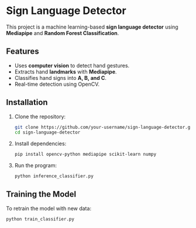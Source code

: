 # Sign Language Detector

This project is a machine learning-based **sign language detector** using **Mediapipe** and **Random Forest Classification**.

## Features
- Uses **computer vision** to detect hand gestures.
- Extracts hand **landmarks** with **Mediapipe**.
- Classifies hand signs into **A, B, and C**.
- Real-time detection using OpenCV.

## Installation
1. Clone the repository:
   ```bash
   git clone https://github.com/your-username/sign-language-detector.git
   cd sign-language-detector
   ```
2. Install dependencies:
   ```bash
   pip install opencv-python mediapipe scikit-learn numpy
   ```
3. Run the program:
   ```bash
   python inference_classifier.py
   ```

## Training the Model
To retrain the model with new data:
```bash
python train_classifier.py
